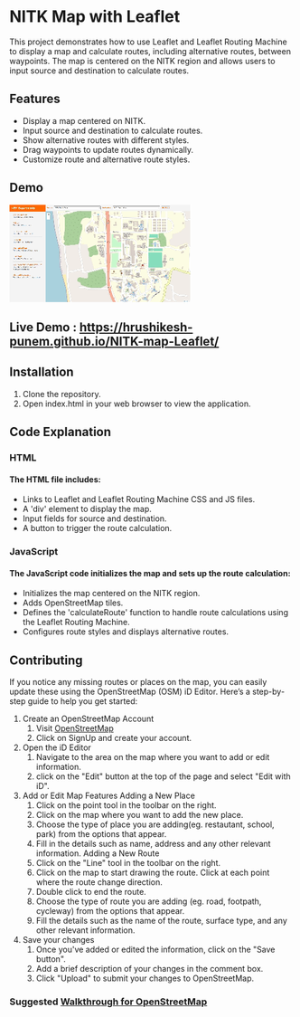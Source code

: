 # NITK Map with Leaflet
This project demonstrates how to use Leaflet and Leaflet Routing Machine to display a map and calculate routes, including alternative routes, between waypoints. The map is centered on the NITK region and allows users to input source and destination to calculate routes.
## Features
- Display a map centered on NITK.
- Input source and destination to calculate routes.
- Show alternative routes with different styles.
- Drag waypoints to update routes dynamically.
- Customize route and alternative route styles.
## Demo
![Application GIF](https://github.com/Hrushikesh-Punem/NITK-map-Leaflet/blob/main/assets/Application%20GIF.gif)
## Live Demo : https://hrushikesh-punem.github.io/NITK-map-Leaflet/
## Installation
1. Clone the repository.
2. Open index.html in your web browser to view the application.
## Code Explanation
### HTML
#### The HTML file includes:
- Links to Leaflet and Leaflet Routing Machine CSS and JS files.
- A 'div' element to display the map.
- Input fields for source and destination.
- A button to trigger the route calculation.
### JavaScript
#### The JavaScript code initializes the map and sets up the route calculation:
- Initializes the map centered on the NITK region.
- Adds OpenStreetMap tiles.
- Defines the 'calculateRoute' function to handle route calculations using the Leaflet Routing Machine.
- Configures route styles and displays alternative routes.
## Contributing
If you notice any missing routes or places on the map, you can easily update these using the OpenStreetMap (OSM) iD Editor. Here’s a step-by-step guide to help you get started:
1. Create an OpenStreetMap Account
     1. Visit [OpenStreetMap](https://www.openstreetmap.org/)
     2. Click on SignUp and create your account.
2. Open the iD Editor
     1. Navigate to the area on the map where you want to add or edit information.
     2. click on the "Edit" button at the top of the page and select "Edit with iD".
4. Add or Edit Map Features
     Adding a New Place
     1. Click on the point tool in the toolbar on the right.
     2. Click on the map where you want to add the new place.
     3. Choose the type of place you are adding(eg. restautant, school, park) from the options that appear.
     4. Fill in the details such as name, address and any other relevant information.
    Adding a New Route
     1. Click on the "Line" tool in the toolbar on the right.
     2. Click on the map to start drawing the route. Click at each point where the route change direction.
     3. Double click to end the route.
     4. Choose the type of route you are adding (eg. road, footpath, cycleway) from the options that appear.
     5. Fill the details such as the name of the route, surface type, and any other relevant information.
6. Save your changes
   1. Once you've added or edited the information, click on the "Save button".
   2. Add a brief description of your changes in the comment box.
   3. Click "Upload" to submit your changes to OpenStreetMap.
### Suggested [Walkthrough for OpenStreetMap](https://www.openstreetmap.org/edit?editor=id#map=17/13.01082/74.79428) 

